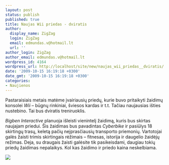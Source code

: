 ```yaml
---
layout: post
status: publish
published: true
title: Naujas Wii priedas - dviratis
author:
  display_name: ZigZag
  login: ZigZag
  email: edmundas.v@hotmail.lt
  url: ''
author_login: ZigZag
author_email: edmundas.v@hotmail.lt
wordpress_id: 4164
wordpress_url: http://localhost/site/new/naujas_wii_priedas__dviratis/
date: '2009-10-15 16:19:18 +0300'
date_gmt: '2009-10-15 16:19:18 +0300'
categories:
- Naujienos
---
```

<p>Pastaraisiais metais matėme įvairiausių priedų, kurie buvo pritaikyti žaidimų konsolei <i>Wii</i> – būgnų rinkiniai, šviesos kardas ir t.t. Tačiau naujausias išties nustebino. Tai bus dviratis treniruoklis. </p>
<p><i>Bigben Interactive</i> planuoja išleisti vienintelį žaidimą, kuris bus skirtas naujajam priedui. Šis žaidimas bus pavadintas <i>Cyberbike</i> ir pasiūlys 18 skirtingų trasų, keletą pačių neįprasčiausių transporto priemonių. Vartotojai galės žaisti trimis skirtingais rėžimais – fitnesas, istorija ir daugelio žaidėjų režimas. Deja, su draugais žaisti galėsite tik pasikeisdami, daugiau tokių priedų  žaidimas nepalaikys. Kol kas žaidimo ir priedo kaina neskelbiama.</p>
<p><img src="http://www.ipix.lt/images/28261439.jpg" /></p>
